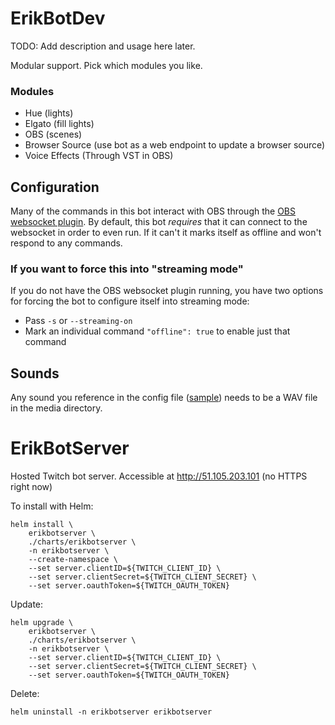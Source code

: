 # ErikBotDev

TODO: Add description and usage here later.

Modular support. Pick which modules you like.

### Modules

- Hue (lights)
- Elgato (fill lights)
- OBS (scenes)
- Browser Source (use bot as a web endpoint to update a browser source)
- Voice Effects (Through VST in OBS)

## Configuration

Many of the commands in this bot interact with OBS through the [OBS websocket plugin](https://obsproject.com/forum/resources/obs-websocket-remote-control-obs-studio-from-websockets.466/). By default, this bot _requires_ that it can connect to the websocket in order to even run. If it can't it marks itself as offline and won't respond to any commands.

### If you want to force this into "streaming mode"

If you do not have the OBS websocket plugin running, you have two options for forcing the bot to configure itself into streaming mode:

- Pass `-s` or `--streaming-on`
- Mark an individual command `"offline": true` to enable just that command

## Sounds

Any sound you reference in the config file ([sample](./erikbotdev.json)) needs to be a WAV file in the media directory.

# ErikBotServer

Hosted Twitch bot server. Accessible at http://51.105.203.101 (no HTTPS right now)

To install with Helm:

```shell
helm install \
    erikbotserver \
    ./charts/erikbotserver \
    -n erikbotserver \
    --create-namespace \
    --set server.clientID=${TWITCH_CLIENT_ID} \
    --set server.clientSecret=${TWITCH_CLIENT_SECRET} \
    --set server.oauthToken=${TWITCH_OAUTH_TOKEN}
```

Update:

```shell
helm upgrade \
    erikbotserver \
    ./charts/erikbotserver \
    -n erikbotserver \
    --set server.clientID=${TWITCH_CLIENT_ID} \
    --set server.clientSecret=${TWITCH_CLIENT_SECRET} \
    --set server.oauthToken=${TWITCH_OAUTH_TOKEN}
```

Delete:

```shell
helm uninstall -n erikbotserver erikbotserver
```